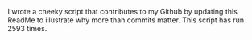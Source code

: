 I wrote a cheeky script that contributes to my Github by updating this ReadMe to illustrate why more than commits matter. This script has run 2593 times.